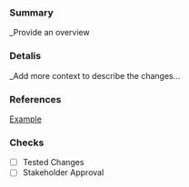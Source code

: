 ### Summary
_Provide an overview
### Detalis
_Add more context to describe the changes...
### References
[Example](www.google.com)
### Checks
- [ ] Tested Changes
- [ ] Stakeholder Approval
